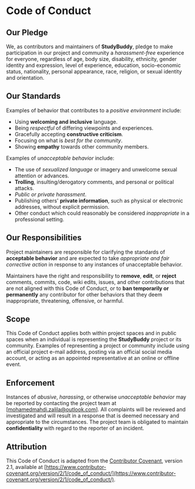 # Code of Conduct

## Our Pledge

We, as contributors and maintainers of **StudyBuddy**, pledge to make participation in our project and community a _harassment-free_ experience for everyone, regardless of age, body size, disability, ethnicity, gender identity and expression, level of experience, education, socio-economic status, nationality, personal appearance, race, religion, or sexual identity and orientation.

## Our Standards

Examples of behavior that contributes to a _positive environment_ include:

- Using **welcoming and inclusive** language.
- Being _respectful_ of differing viewpoints and experiences.
- Gracefully accepting **constructive criticism**.
- Focusing on what is _best for the community_.
- Showing **empathy** towards other community members.

Examples of _unacceptable behavior_ include:

- The use of _sexualized language_ or imagery and unwelcome sexual attention or advances.
- **Trolling**, insulting/derogatory comments, and personal or political attacks.
- _Public or private harassment_.
- Publishing others' **private information**, such as physical or electronic addresses, without explicit permission.
- Other conduct which could reasonably be considered _inappropriate_ in a professional setting.

## Our Responsibilities

Project maintainers are responsible for clarifying the standards of **acceptable behavior** and are expected to take _appropriate and fair corrective action_ in response to any instances of unacceptable behavior.

Maintainers have the right and responsibility to **remove**, **edit**, or **reject** comments, commits, code, wiki edits, issues, and other contributions that are not aligned with this Code of Conduct, or to **ban temporarily or permanently** any contributor for other behaviors that they deem inappropriate, threatening, offensive, or harmful.

## Scope

This Code of Conduct applies both within project spaces and in public spaces when an individual is representing the **StudyBuddy** project or its community. Examples of representing a project or community include using an official project e-mail address, posting via an official social media account, or acting as an appointed representative at an online or offline event.

## Enforcement

Instances of _abusive_, _harassing_, or otherwise _unacceptable behavior_ may be reported by contacting the project team at [mohamedmahdi.zalila@outlook.com]. All complaints will be reviewed and investigated and will result in a response that is deemed necessary and appropriate to the circumstances. The project team is obligated to maintain **confidentiality** with regard to the reporter of an incident.

## Attribution

This Code of Conduct is adapted from the [Contributor Covenant](https://www.contributor-covenant.org), version 2.1, available at [https://www.contributor-covenant.org/version/2/1/code_of_conduct/](https://www.contributor-covenant.org/version/2/1/code_of_conduct/).